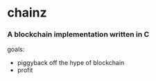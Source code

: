 # chainz
### A blockchain implementation written in C

goals:
- piggyback off the hype of blockchain
- profit